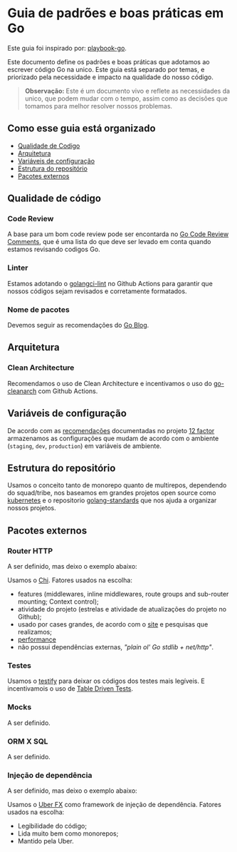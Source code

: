 # Guia de padrões e boas práticas em Go

Este guia foi inspirado por: [playbook-go](https://github.com/betrybe/playbook-go).

Este documento define os padrões e boas práticas que adotamos ao escrever código Go na unico. Este guia está separado por temas, e priorizado pela necessidade e impacto na qualidade do nosso código.

> **Observação:** Este é um documento vivo e reflete as necessidades da unico, que podem mudar com o tempo, assim como as decisões que tomamos para melhor resolver nossos problemas.

## Como esse guia está organizado

- [Qualidade de Codigo](#qualidade-de-codigo)
- [Arquitetura](#arquitetura)
- [Variáveis de configuração](#variáveis-de-configuração)
- [Estrutura do repositório](#estrutura-do-repositório)
- [Pacotes externos](#pacotes-externos)

## Qualidade de código

### Code Review

A base para um bom code review pode ser encontarda no [Go Code Review Comments](https://github.com/golang/go/wiki/CodeReviewComments), que é uma lista do que deve ser levado em conta quando estamos revisando codigos Go.

### Linter

Estamos adotando o [golangci-lint](https://golangci-lint.run/) no Github Actions para garantir que nossos códigos sejam revisados e corretamente formatados.

### Nome de pacotes

Devemos seguir as recomendações do [Go Blog](https://go.dev/blog/package-names).

## Arquitetura

### Clean Architecture

Recomendamos o uso de Clean Architecture e incentivamos o uso do [go-cleanarch](https://github.com/roblaszczak/go-cleanarch) com Github Actions.

## Variáveis de configuração

De acordo com as [recomendações](https://12factor.net/config) documentadas no projeto [12 factor](https://12factor.net) armazenamos as configurações que mudam de acordo com o ambiente (`staging`, `dev`, `production`) em variáveis de ambiente.

## Estrutura do repositório

Usamos o conceito tanto de monorepo quanto de multirepos, dependendo do squad/tribe, nos baseamos em grandes projetos open source como [kubernetes](https://github.com/kubernetes/kubernetes) e o repositorio [golang-standards](https://github.com/golang-standards/project-layout) que nos ajuda a organizar nossos projetos.

## Pacotes externos

### Router HTTP

A ser definido, mas deixo o exemplo abaixo:

Usamos o [Chi](https://github.com/go-chi/chi). Fatores usados na escolha:

- features (middlewares, inline middlewares, route groups and sub-router mounting; Context control);
- atividade do projeto (estrelas e atividade de atualizações do projeto no Github);
- usado por cases grandes, de acordo com o [site](https://github.com/go-chi/chi/issues/91) e pesquisas que realizamos;
- [performance](https://github.com/go-chi/chi#benchmarks)
- não possui dependências externas, *"plain ol' Go stdlib + net/http"*.

### Testes

Usamos o [testify](https://github.com/stretchr/testify) para deixar os códigos dos testes mais legíveis. E incentivamois o uso de [Table Driven Tests](https://github.com/golang/go/wiki/TableDrivenTests).


### Mocks

A ser definido.

### ORM X SQL

A ser definido.

### Injeção de dependência

A ser definido, mas deixo o exemplo abaixo:

Usamos o [Uber FX](https://github.com/uber-go/fx) como framework de injeção de dependência. Fatores usados na escolha:

- Legibilidade do código;
- Lida muito bem como monorepos;
- Mantido pela Uber.


